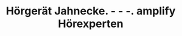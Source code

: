 ---
title: "Hörgerät Jahnecke. - - -. amplify Hörexperten"
url: /gummersbach/hoergeraet-jahnecke-amplify-hoerexperten/
shop: Hörgeräte
---
